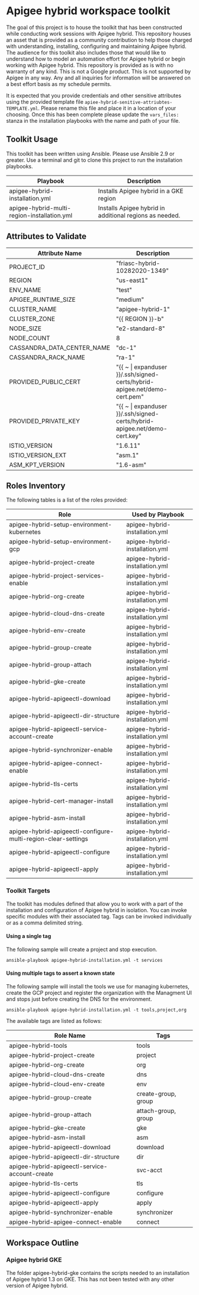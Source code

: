 # Apigee hybrid workspace toolkit

The goal of this project is to house the toolkit that has been constructed while 
conducting work sessions with Apigee hybrid. This repository houses an asset that 
is provided as a community contribution to help those charged with understanding, 
installing, configuring and maintaining Apigee hybrid. The audience for this 
toolkit also includes those that would like to understand how to model an 
automation effort for Apigee hybrid or begin working with Apigee hybrid. This 
repository is provided as is with no warranty of any kind. This is not a Google 
product. This is not supported by Apigee in any way. Any and all inquiries for 
information will be answered on a best effort basis as my schedule permits.

It is expected that you provide credentials and other sensitive attributes using
the provided template file `apiee-hybrid-senitive-attriubtes-TEMPLATE.yml`. 
Please rename this file and place it in a location of your choosing. Once this 
has been complete please update the `vars_files:` stanza in the installation playbooks
with the name and path of your file. 

## Toolkit Usage
This toolkit has been written using Ansible. Please use Ansible 2.9 or greater. 
Use a terminal and git to clone this project to run the installation playbooks.

| Playbook | Description |
| --------- | ---------- |  
| apigee-hybrid-installation.yml | Installs Apigee hybrid in a GKE region |
| apigee-hybrid-multi-region-installation.yml | Installs Apigee hybrid in additional regions as needed.  |

## Attributes to Validate

| Attribute Name | Description |
| -------------- | ----------- |
| PROJECT_ID |  "friasc-hybrid-10282020-1349" |
| REGION | "us-east1" |
| ENV_NAME | "test" |
| APIGEE_RUNTIME_SIZE | "medium" |
| CLUSTER_NAME | "apigee-hybrid-1" |
| CLUSTER_ZONE | "{{ REGION }}-b" |
| NODE_SIZE | "e2-standard-8" |
| NODE_COUNT | 8 |
| CASSANDRA_DATA_CENTER_NAME | "dc-1" |
| CASSANDRA_RACK_NAME | "ra-1" |
| PROVIDED_PUBLIC_CERT | "{{ ~ &#124; expanduser }}/.ssh/signed-certs/hybrid-apigee.net/demo-cert.pem" |
| PROVIDED_PRIVATE_KEY | "{{ ~  &#124; expanduser }}/.ssh/signed-certs/hybrid-apigee.net/demo-cert.key" |
| ISTIO_VERSION | "1.6.11" |
| ISTIO_VERSION_EXT | "asm.1" |
| ASM_KPT_VERSION | "1.6-asm" |




## Roles Inventory
The following tables is a list of the roles provided:

| Role | Used by Playbook |
| ---- | ----------- |
| apigee-hybrid-setup-environment-kubernetes | apigee-hybrid-installation.yml |
| apigee-hybrid-setup-environment-gcp | apigee-hybrid-installation.yml |
| apigee-hybrid-project-create | apigee-hybrid-installation.yml |
| apigee-hybrid-project-services-enable | apigee-hybrid-installation.yml |
| apigee-hybrid-org-create | apigee-hybrid-installation.yml |
| apigee-hybrid-cloud-dns-create | apigee-hybrid-installation.yml |
| apigee-hybrid-env-create | apigee-hybrid-installation.yml |
| apigee-hybrid-group-create | apigee-hybrid-installation.yml |
| apigee-hybrid-group-attach | apigee-hybrid-installation.yml |
| apigee-hybrid-gke-create | apigee-hybrid-installation.yml |
| apigee-hybrid-apigeectl-download | apigee-hybrid-installation.yml |
| apigee-hybrid-apigeectl-dir-structure | apigee-hybrid-installation.yml |
| apigee-hybrid-apigeectl-service-account-create | apigee-hybrid-installation.yml |
| apigee-hybrid-synchronizer-enable | apigee-hybrid-installation.yml |
| apigee-hybrid-apigee-connect-enable | apigee-hybrid-installation.yml |
| apigee-hybrid-tls-certs | apigee-hybrid-installation.yml |
| apigee-hybrid-cert-manager-install | apigee-hybrid-installation.yml |
| apigee-hybrid-asm-install | apigee-hybrid-installation.yml |
| apigee-hybrid-apigeectl-configure-multi-region-clear-settings | apigee-hybrid-installation.yml |
| apigee-hybrid-apigeectl-configure | apigee-hybrid-installation.yml |
| apigee-hybrid-apigeectl-apply | apigee-hybrid-installation.yml |

### Toolkit Targets
The toolkit has modules defined that allow you to work with a part of the 
installation and configuration of Apigee hybrid in isolation. You can invoke 
specific modules with their associated tag. Tags can be invoked individually or 
as a comma delimited string. 

#### Using a single tag
The following sample will create a project and stop execution. 

    ansible-playbook apigee-hybrid-installation.yml -t services

#### Using multiple tags to assert a known state
The following sample will install the tools we use for managing kubernetes, 
create the GCP project and register the organization with the Managment UI and stops
just before creating the DNS for the environment.

    ansible-playbook apigee-hybrid-installation.yml -t tools,project,org

The available tags are listed as 
follows:

| Role Name | Tags |
|--- | --- |
| apigee-hybrid-tools | tools |
| apigee-hybrid-project-create | project |
| apigee-hybrid-org-create | org |
| apigee-hybrid-cloud-dns-create | dns |
| apigee-hybrid-cloud-env-create | env |
| apigee-hybrid-group-create | create-group, group |
| apigee-hybrid-group-attach | attach-group, group |
| apigee-hybrid-gke-create | gke |
| apigee-hybrid-asm-install | asm |
| apigee-hybrid-apigeectl-download | download |
| apigee-hybrid-apigeectl-dir-structure | dir |
| apigee-hybrid-apigeectl-service-account-create | svc-acct |
| apigee-hybrid-tls-certs | tls |
| apigee-hybrid-apigeectl-configure | configure |
| apigee-hybrid-apigeectl-apply | apply |
| apigee-hybrid-synchronizer-enable | synchronizer |
| apigee-hybrid-apigee-connect-enable | connect |

## Workspace Outline
### Apigee hybrid GKE   
The folder apigee-hybrid-gke contains the scripts needed to an installation of 
Apigee hybrid 1.3 on GKE. This has not been tested with any other version of 
Apigee hybrid.

